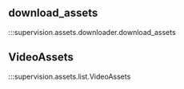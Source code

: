 ## download_assets

:::supervision.assets.downloader.download_assets

## VideoAssets

:::supervision.assets.list.VideoAssets
